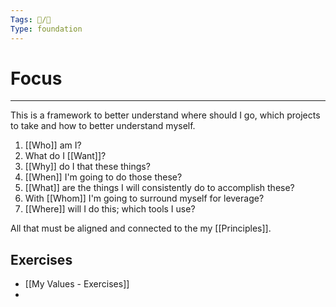 ```yaml
---
Tags: 🐧/🌱
Type: foundation
---
```


# Focus
---

This is a framework to better understand where should I go, which projects to take and how to better understand myself.

1. [[Who]] am I?
2. What do I [[Want]]?
3. [[Why]] do I that these things?
4. [[When]] I'm going to do those these?
5. [[What]] are the things I will consistently do to accomplish these?
6. With [[Whom]] I'm going to surround myself for leverage?
7. [[Where]] will I do this; which tools I use?


All that must be aligned and connected to the my [[Principles]].


## Exercises

- [[My Values - Exercises]]
- 